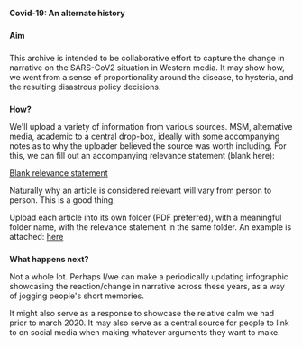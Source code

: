 **Covid-19: An alternate history**

  

### 

**Aim**

### 

  

This archive is intended to be collaborative effort to capture the change in narrative on the SARS-CoV2 situation in Western media. It may show how, we went from a sense of proportionality around the disease, to hysteria, and the resulting disastrous policy decisions.

### 

  

### 

**How?**

We'll upload a variety of information from various sources. MSM, alternative media, academic to a central drop-box, ideally with some accompanying notes as to why the uploader believed the source was worth including. For this, we can fill out an accompanying relevance statement (blank here):

[Blank relevance statement](https://github.com/dbzzz69/covhist/blob/main/relevance%20statement%20blank.docx)

  

Naturally why an article is considered relevant will vary from person to person. This is a good thing.

  

Upload each article into its own folder (PDF preferred), with a meaningful folder name, with the relevance statement in the same folder. An example is attached: [here](https://github.com/dbzzz69/covhist/tree/main/NHS%20pressure%202018) 

### 

  

### 

**What happens next?**

Not a whole lot. Perhaps I/we can make a periodically updating infographic showcasing the reaction/change in narrative across these years, as a way of jogging people's short memories.

 It might also serve as a response to showcase the relative calm we had prior to march 2020. It may also serve as a central source for people to link to on social media when making whatever arguments they want to make.
